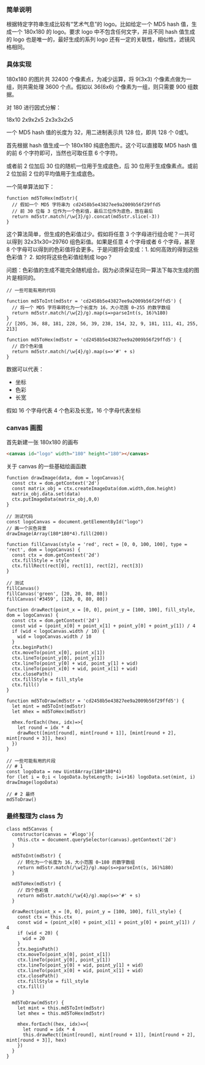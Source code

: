 ### 简单说明

根据特定字符串生成比较有“艺术气息”的 logo。比如给定一个 MD5 hash 值，生成一个 180x180 的 logo。要求 logo 中不包含任何文字，并且不同 hash 值生成的 logo 也是唯一的，最好生成的系列 logo 还有一定的关联性，相似性，滤镜风格相同。

### 具体实现

180x180 的图片共 32400 个像素点，为减少运算，将 9(3x3) 个像素点做为一组，则共需处理 3600 个点。假如以 36(6x6) 个像素为一组，则只需要 900 组数据。

对 180 进行因式分解：

18x10
2x9x2x5
2x3x3x2x5

一个 MD5 hash 值的长度为 32，用二进制表示共 128 位，即共 128 个 0或1。

首先根据 hash 值生成一个 180x180 纯底色图片。这个可以直接取 MD5 hash 值的前 6 个字符即可，当然也可取任意 6 个字符。

或者前 2 位加后 30 位的随机一位用于生成底色，后 30 位用于生成像素点。或前 2 位加前 2 位的平均值用于生成底色。

一个简单算法如下：

``` JS
function md5ToHex(md5str){
  // 假如一个 MD5 字符串为 cd2458b5e43827ee9a2009b56f29ffd5
  // 前 30 位每 3 位作为一个色彩值，最后三位作为底色，放在最后
  return md5str.match(/\w{3}/g).concat(md5str.slice(-3))
}
```

这个算法简单，但生成的色彩值过少。假如将任意 3 个字母进行组合呢？一共可以得到 32x31x30=29760 组色彩值。如果是任意 4 个字母或者 6 个字母，甚至 8 个字母可以得到的色彩值将会更多。于是问题将会变成：1. 如何高效的得到这些色彩值？ 2. 如何将这些色彩值绘制成 logo？

问题：色彩值的生成不能完全随机组合。因为必须保证在同一算法下每次生成的图片是相同的。

``` JS
// 一些可能有用的代码

function md5ToInt(md5str = 'cd2458b5e43827ee9a2009b56f29ffd5') {
  // 将一个 MD5 字符串转化为一个长度为 16，大小范围 0~255 的数字数组
  return md5str.match(/\w{2}/g).map(s=>parseInt(s, 16)%180)
}
// [205, 36, 88, 181, 228, 56, 39, 238, 154, 32, 9, 181, 111, 41, 255, 213]

function md5ToHex(md5str = 'cd2458b5e43827ee9a2009b56f29ffd5') {
  // 四个色彩值
  return md5str.match(/\w{4}/g).map(s=>'#' + s)
}
```

数据可以代表：

- 坐标
- 色彩
- 长宽

假如 16 个字母代表 4 个色彩及长宽，16 个字母代表坐标

### canvas 画图

首先新建一张 180x180 的画布

``` HTML
<canvas id="logo" width="180" height="180"></canvas>
```

关于 canvas 的一些基础绘画函数

``` JS
function drawImage(data, dom = logoCanvas){
  const ctx = dom.getContext('2d')
  const matrix_obj = ctx.createImageData(dom.width,dom.height)
  matrix_obj.data.set(data)
  ctx.putImageData(matrix_obj,0,0)
}

// 测试代码
const logoCanvas = document.getElementById("logo")
// 画一个灰色背景
drawImage(Array(180*180*4).fill(200))

function fillCanvas(style = 'red', rect = [0, 0, 100, 100], type = 'rect', dom = logoCanvas) {
  const ctx = dom.getContext('2d')
  ctx.fillStyle = style
  ctx.fillRect(rect[0], rect[1], rect[2], rect[3])
}

// 测试
fillCanvas()
fillCanvas('green', [20, 20, 80, 80])
fillCanvas('#3459', [120, 0, 80, 80])

function drawRect(point_x = [0, 0], point_y = [100, 100], fill_style, dom = logoCanvas) {
  const ctx = dom.getContext('2d')
  const wid = (point_x[0] + point_x[1] + point_y[0] + point_y[1]) / 4
  if (wid < logoCanvas.width / 10) {
    wid = logoCanvas.width / 10
  }
  ctx.beginPath()
  ctx.moveTo(point_x[0], point_x[1])
  ctx.lineTo(point_y[0], point_y[1])
  ctx.lineTo(point_y[0] + wid, point_y[1] + wid)
  ctx.lineTo(point_x[0] + wid, point_x[1] + wid)
  ctx.closePath()
  ctx.fillStyle = fill_style
  ctx.fill()
}

function md5ToDraw(md5str = 'cd2458b5e43827ee9a2009b56f29ffd5') {
  let mint = md5ToInt(md5str)
  let mhex = md5ToHex(md5str)

  mhex.forEach((hex, idx)=>{
    let round = idx * 4
    drawRect([mint[round], mint[round + 1]], [mint[round + 2], mint[round + 3]], hex)
  })
}

// 一些可能有用的片段
// # 1
const logoData = new Uint8Array(180*180*4)
for (let i = 0;i < logoData.byteLength; i=i+16) logoData.set(mint, i)
drawImage(logoData)

// # 2 最终
md5ToDraw()
```

### 最终整理为 class 为

``` JS
class md5Canvas {
  constructor(canvas = '#logo'){
    this.ctx = document.querySelector(canvas).getContext('2d')
  }

  md5ToInt(md5str) {
    // 转化为一个长度为 16，大小范围 0~180 的数字数组
    return md5str.match(/\w{2}/g).map(s=>parseInt(s, 16)%180)
  }

  md5ToHex(md5str) {
    // 四个色彩值
    return md5str.match(/\w{4}/g).map(s=>'#' + s)
  }

  drawRect(point_x = [0, 0], point_y = [100, 100], fill_style) {
    const ctx = this.ctx
    const wid = (point_x[0] + point_x[1] + point_y[0] + point_y[1]) / 4
    if (wid < 20) {
      wid = 20
    }
    ctx.beginPath()
    ctx.moveTo(point_x[0], point_x[1])
    ctx.lineTo(point_y[0], point_y[1])
    ctx.lineTo(point_y[0] + wid, point_y[1] + wid)
    ctx.lineTo(point_x[0] + wid, point_x[1] + wid)
    ctx.closePath()
    ctx.fillStyle = fill_style
    ctx.fill()
  }

  md5ToDraw(md5str) {
    let mint = this.md5ToInt(md5str)
    let mhex = this.md5ToHex(md5str)

    mhex.forEach((hex, idx)=>{
      let round = idx * 4
      this.drawRect([mint[round], mint[round + 1]], [mint[round + 2], mint[round + 3]], hex)
    })
  }
}
```